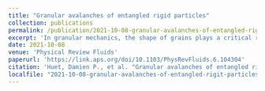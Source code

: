 ```yaml
---
title: "Granular avalanches of entangled rigid particles"
collection: publications
permalink: /publication/2021-10-08-granular-avalanches-of-entangled-rigid-particles
excerpt: 'In granular mechanics, the shape of grains plays a critical role in the overall dynamics and significantly affects the macroscopic properties of the system. Using a dam break setup, granular collapses of nonconvex (cross-shaped) plastic particles assumed quasirigid are conducted experimentally and simulated numerically for a wide range of aspect ratios $a = H_0/L_0$ , with $H_0$ the initial height of the column and $L_0$ its initial length. We report avalanche dynamics such as the top-driven collapse and the buckling collapse, as well as an intermittent flow behavior where reproducibility is lost and where the stability of the column is determined by the random initial configuration of the assembly of entangled particles. While counterintuitive and despite fundamentally different dynamics, we find that the runout distance $L_\infty$ and the final height $H_\infty$ of our granular collapses of crosses agree with those of spherical particles both experimentally and numerically. Our discrete element method simulations are able to reproduce all flow behaviors observed experimentally and they show excellent quantitative agreement with the experimental data. In the simulations, extra care is given to adopting a tangential friction force model based on the cumulative tangential displacement at the contact point, critical to represent stable cases, and to determining the contact model parameters. The analysis of (i) the force network via the average probability density function of contact force magnitude and (ii) the fabric anisotropy suggests that the stability of the column is a complex problem determined by mesoscale properties that we could not reliably identify at that point.'
date: 2021-10-08
venue: 'Physical Review Fluids'
paperurl: 'https://link.aps.org/doi/10.1103/PhysRevFluids.6.104304'
citation: 'Huet, Damien P., et al. "Granular avalanches of entangled rigid particles." <i>Physical Review Fluids</i> 6.10 (2021): 104304.'
localfile: "2021-10-08-granular-avalanches-of-entangled-rigit-particles.pdf"
---
```

